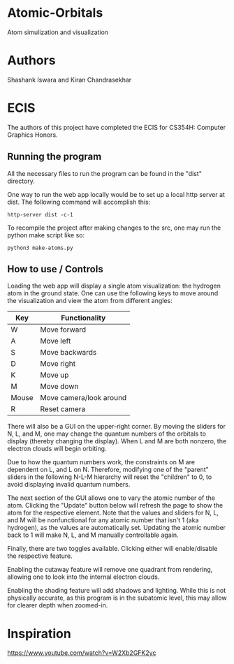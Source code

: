 # Atomic-Orbitals #
Atom simulization and visualization

# Authors #
Shashank Iswara and Kiran Chandrasekhar

# ECIS #
The authors of this project have completed the ECIS for CS354H: Computer Graphics Honors.

## Running the program ##
All the necessary files to run the program can be found in the "dist" directory.

One way to run the web app locally would be to set up a local http server at dist.
The following command will accomplish this: 

`http-server dist -c-1`

To recompile the project after making changes to the src, one may run the python 
make script like so:

`python3 make-atoms.py`

## How to use / Controls ##
Loading the web app will display a single atom visualization: the hydrogen atom 
in the ground state. One can use the following keys to move around the visualization 
and view the atom from different angles:

| Key | Functionality |
| --- | --- |
| W | Move forward |
| A | Move left |
| S | Move backwards |
| D | Move right |
| K | Move up |
| M | Move down |
| Mouse | Move camera/look around |
| R | Reset camera |

There will also be a GUI on the upper-right corner. By moving the sliders for N, L, and M,
one may change the quantum numbers of the orbitals to display (thereby changing the display). 
When L and M are both nonzero, the electron clouds will begin orbiting. 

Due to how the quantum numbers work, the constraints on M are dependent on L, and L on N. 
Therefore, modifying one of the "parent" sliders in the following N-L-M hierarchy will reset the "children" 
to 0, to avoid displaying invalid quantum numbers.

The next section of the GUI allows one to vary the atomic number of the atom. Clicking the "Update" button below 
will refresh the page to show the atom for the respective element. Note that the values and sliders for N, L, and M 
will be nonfunctional for any atomic number that isn't 1 (aka hydrogen), as the values are automatically set. Updating the atomic number back to 1 will make N, L, and M manually controllable again.

Finally, there are two toggles available. Clicking either will enable/disable the respective feature. 

Enabling the cutaway feature will remove one quadrant from rendering, allowing one to look into the internal electron clouds. 

Enabling the shading feature will add shadows and lighting. While this is not physically accurate, as this program is in the subatomic level, this may allow for clearer depth when zoomed-in.

# Inspiration #
https://www.youtube.com/watch?v=W2Xb2GFK2yc




